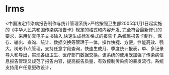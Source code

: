 # Irms
 <中国法定传染病报告制作与统计管理系统>严格按照卫生部2005年1月1日起实施的《中华人民共和国传染病报告卡》规定的格式和内容开发, 完全符合最新修订的要求，采用仿真电子文书输入,快速生成标准格式的报告卡,系统集报告卡制作、保存、输出、查询、统计、数据交换等管理于一体，操作快捷、方便，性能高效、强大，树形节点管理，支持任意字段查询，快速生成月、季度统计报表，单、多记录导入和导出，实现各级卫生、医疗部门数据交换。该系统的使用既加强了传染病信息报告管理又规范了报告内容，提高报告质量，有效控制传染病的暴发流行。系统支持用户任意更改设计，
